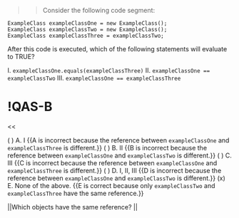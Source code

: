 >>Consider the following code segment:</p>
<pre><code class="java language-java">ExampleClass exampleClassOne = new ExampleClass();
ExampleClass exampleClassTwo = new ExampleClass();
ExampleClass exampleClassThree = exampleClassTwo;
</code></pre>
<p>After this code is executed, which of the following statements will evaluate to TRUE?</p>
<p>I.   <code>exampleClassOne.equals(exampleClassThree)</code>
II.  <code>exampleClassOne == exampleClassTwo</code>
III. <code>exampleClassOne == exampleClassThree</code></p>
<h1 id="qasb">!QAS-B</h1> <<

( ) A. I {{A is incorrect because the reference between <code>exampleClassOne</code> and <code>exampleClassThree</code> is different.}}
( ) B. II {{B is incorrect because the reference between <code>exampleClassOne</code> and <code>exampleClassTwo</code> is different.}}
( ) C. III {{C is incorrect because the reference between <code>exampleClassOne</code> and <code>exampleClassThree</code> is different.}}
( ) D. I, II, III {{D is incorrect because the reference between <code>exampleClassOne</code> and <code>exampleClassTwo</code> is different.}}
(x) E. None of the above. {{E is correct because only <code>exampleClassTwo</code> and <code>exampleClassThree</code> have the same reference.}}

||Which objects have the same reference? ||
